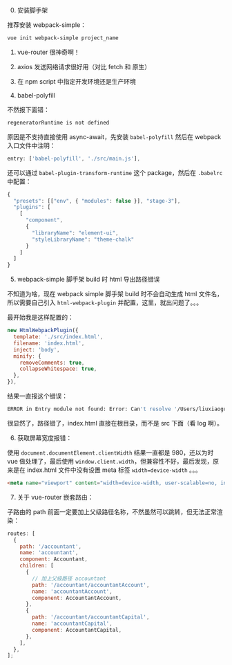 0.  安装脚手架

推荐安装 webpack-simple：

```bash
vue init webpack-simple project_name
```

1.  vue-router 很神奇啊！

2.  axios 发送网络请求很好用（对比 fetch 和 原生）

3.  在 npm script 中指定开发环境还是生产环境

4.  babel-polyfill

不然报下面错：

```bash
regeneratorRuntime is not defined
```

原因是不支持直接使用 async-await，先安装 `babel-polyfill` 然后在 webpack 入口文件中注明：

```js
entry: ['babel-polyfill', './src/main.js'],
```

还可以通过 `babel-plugin-transform-runtime` 这个 package，然后在 `.babelrc` 中配置：

```js
{
  "presets": [["env", { "modules": false }], "stage-3"],
  "plugins": [
    [
      "component",
      {
        "libraryName": "element-ui",
        "styleLibraryName": "theme-chalk"
      }
    ]
  ]
}
```

5.  webpack-simple 脚手架 build 时 html 导出路径错误

不知道为啥，现在 webpack simple 脚手架 build 时不会自动生成 html 文件名，所以需要自己引入 `html-webpack-plugin` 并配置，这里，就出问题了。。。

最开始我是这样配置的：

```js
new HtmlWebpackPlugin({
  template: './src/index.html',
  filename: 'index.html',
  inject: 'body',
  minify: {
    removeComments: true,
    collapseWhitespace: true,
  },
}),
```

结果一直报这个错误：

```bash
ERROR in Entry module not found: Error: Can't resolve '/Users/liuxiaoguang/work/lansheng/project/gtdollar_web_oa/src/index.html' in '/Users/liuxiaoguang/work/lansheng/project/gtdollar_web_oa'
```

很显然了，路径错了，index.html 直接在根目录，而不是 src 下面（看 log 啊）。

6.  获取屏幕宽度报错：

使用 `document.documentElement.clientWidth` 结果一直都是 980，还以为时 vue 做处理了，最后使用 `window.client.width`，但兼容性不好，最后发现，原来是在 index.html 文件中没有设置 meta 标签 `width=device-width` 。。。

```html
<meta name="viewport" content="width=device-width, user-scalable=no, initial-scale=1.0">
```

7.  关于 vue-router 嵌套路由：

子路由的 path 前面一定要加上父级路径名称，不然虽然可以跳转，但无法正常渲染：

```js
routes: [
  {
    path: '/accountant',
    name: 'accountant',
    component: Accountant,
    children: [
      {
        // 加上父级路径 accountant
        path: '/accountant/accountantAccount',
        name: 'accountantAccount',
        component: AccountantAccount,
      },
      {
        path: '/accountant/accountantCapital',
        name: 'accountantCapital',
        component: AccountantCapital,
      },
    ],
  },
];
```
